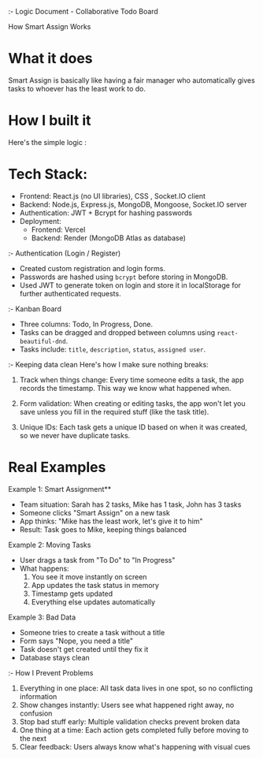 :- Logic Document - Collaborative Todo Board

How Smart Assign Works

# What it does
Smart Assign is basically like having a fair manager who automatically gives tasks to whoever has the least work to do.

# How I built it
Here's the simple logic :

# Tech Stack: 
- Frontend: React.js (no UI libraries), CSS , Socket.IO client
- Backend: Node.js, Express.js, MongoDB, Mongoose, Socket.IO server
- Authentication: JWT + Bcrypt for hashing passwords
- Deployment:
  - Frontend: Vercel
  - Backend: Render (MongoDB Atlas as database)

:- Authentication (Login / Register)
- Created custom registration and login forms.
- Passwords are hashed using `bcrypt` before storing in MongoDB.
- Used JWT to generate token on login and store it in localStorage for further authenticated requests.


:- Kanban Board
- Three columns: Todo, In Progress, Done.
- Tasks can be dragged and dropped between columns using `react-beautiful-dnd`.
- Tasks include: `title`, `description`, `status`, `assigned user`.


:- Keeping data clean
Here's how I make sure nothing breaks:

1. Track when things change: Every time someone edits a task, the app records the timestamp. This way we know what happened when.

2. Form validation: When creating or editing tasks, the app won't let you save unless you fill in the required stuff (like the task title).

3. Unique IDs: Each task gets a unique ID based on when it was created, so we never have duplicate tasks.


# Real Examples

Example 1: Smart Assignment**
- Team situation: Sarah has 2 tasks, Mike has 1 task, John has 3 tasks
- Someone clicks "Smart Assign" on a new task
- App thinks: "Mike has the least work, let's give it to him"
- Result: Task goes to Mike, keeping things balanced

Example 2: Moving Tasks
- User drags a task from "To Do" to "In Progress"
- What happens:
  1. You see it move instantly on screen
  2. App updates the task status in memory
  3. Timestamp gets updated
  4. Everything else updates automatically

Example 3: Bad Data
- Someone tries to create a task without a title
- Form says "Nope, you need a title"
- Task doesn't get created until they fix it
- Database stays clean



:- How I Prevent Problems

1. Everything in one place: All task data lives in one spot, so no conflicting information
2. Show changes instantly: Users see what happened right away, no confusion
3. Stop bad stuff early: Multiple validation checks prevent broken data
4. One thing at a time: Each action gets completed fully before moving to the next
5. Clear feedback: Users always know what's happening with visual cues

